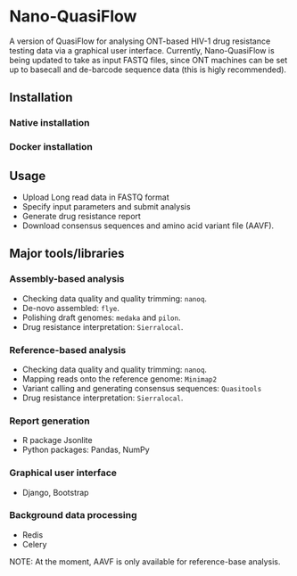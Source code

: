 # Nano-QuasiFlow

A version of QuasiFlow for analysing ONT-based HIV-1 drug resistance testing data via a graphical user interface. Currently, Nano-QuasiFlow is being updated to take as input FASTQ files, since ONT machines can be set up to basecall and de-barcode sequence data (this is higly recommended).

## Installation

### Native installation

### Docker installation

## Usage

* Upload Long read data in FASTQ format
* Specify input parameters and submit analysis
* Generate drug resistance report
* Download consensus sequences and amino acid variant file (AAVF).

## Major tools/libraries

### Assembly-based analysis

* Checking data quality and quality trimming: `nanoq`.
* De-novo assembled: `flye`.
* Polishing draft genomes: `medaka` and `pilon`.
* Drug resistance interpretation: `Sierralocal`.

### Reference-based analysis

* Checking data quality and quality trimming: `nanoq`.
* Mapping reads onto the reference genome: `Minimap2`
* Variant calling and generating consensus sequences: `Quasitools`
* Drug resistance interpretation: `Sierralocal`.

### Report generation

* R package Jsonlite
* Python packages: Pandas, NumPy

### Graphical user interface

* Django, Bootstrap

### Background data processing

* Redis
* Celery
  
 NOTE: At the moment, AAVF is only available for reference-base analysis.
 



